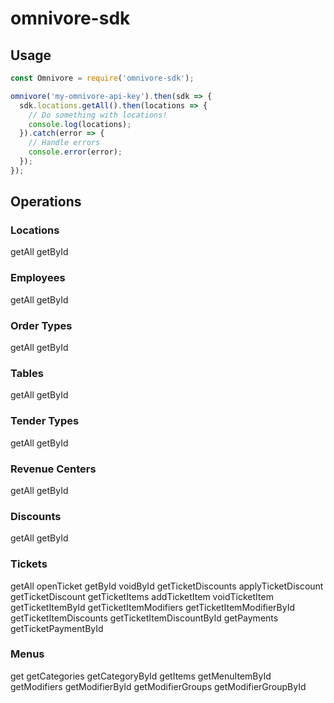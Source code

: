 # omnivore-sdk

## Usage

```javascript
const Omnivore = require('omnivore-sdk');

omnivore('my-omnivore-api-key').then(sdk => {
  sdk.locations.getAll().then(locations => {
    // Do something with locations!
    console.log(locations);
  }).catch(error => {
    // Handle errors
    console.error(error);
  });
});

```

## Operations

### Locations
getAll
getById

### Employees
getAll
getById

### Order Types
getAll
getById

### Tables
getAll
getById

### Tender Types
getAll
getById

### Revenue Centers
getAll
getById

### Discounts
getAll
getById

### Tickets
getAll
openTicket
getById
voidById
getTicketDiscounts
applyTicketDiscount
getTicketDiscount
getTicketItems
addTicketItem
voidTicketItem
getTicketItemById
getTicketItemModifiers
getTicketItemModifierById
getTicketItemDiscounts
getTicketItemDiscountById
getPayments
getTicketPaymentById

### Menus
get
getCategories
getCategoryById
getItems
getMenuItemById
getModifiers
getModifierById
getModifierGroups
getModifierGroupById
